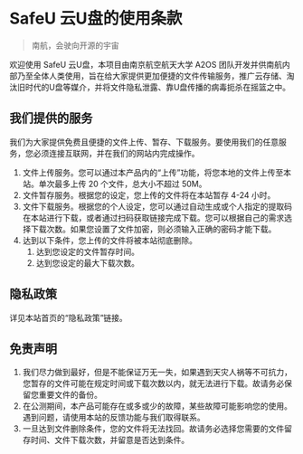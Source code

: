 # SafeU 云U盘的使用条款

> 南航，会驶向开源的宇宙

欢迎使用 SafeU 云U盘，本项目由南京航空航天大学 A2OS 团队开发并供南航内部乃至全体人类使用，旨在给大家提供更加便捷的文件传输服务，推广云存储、淘汰旧时代的U盘等媒介，并将文件隐私泄露、靠U盘传播的病毒扼杀在摇篮之中。

## 我们提供的服务

我们为大家提供免费且便捷的文件上传、暂存、下载服务。要使用我们的任意服务，您必须连接互联网，并在我们的网站内完成操作。

1. 文件上传服务。您可以通过本产品内的“上传”功能，将您本地的文件上传至本站。单次最多上传 20 个文件，总大小不超过 50M。
2. 文件暂存服务。根据您的设定，您上传的文件将在本站暂存 4-24 小时。
3. 文件下载服务。根据您的个人设定，您可以通过自动生成或个人指定的提取码在本站进行下载，或者通过扫码获取链接完成下载。您可以根据自己的需求选择下载次数。如果您设置了文件加密，则必须输入正确的密码才能下载。
4. 达到以下条件，您上传的文件将被本站彻底删除。
    1. 达到您设定的文件暂存时间。
    2. 达到您设定的最大下载次数。

## 隐私政策

详见本站首页的“隐私政策”链接。

## 免责声明

1. 我们尽力做到最好，但是不能保证万无一失，如果遇到天灾人祸等不可抗力，您暂存的文件可能在规定时间或下载次数以内，就无法进行下载。故请务必保留您重要文件的备份。
2. 在公测期间，本产品可能存在或多或少的故障，某些故障可能影响您的使用。遇到问题，请使用本站的反馈功能与我们取得联系。
3. 一旦达到文件删除条件，您的文件将无法找回。故请务必选择您需要的文件留存时间、文件下载次数，并留意是否达到条件。